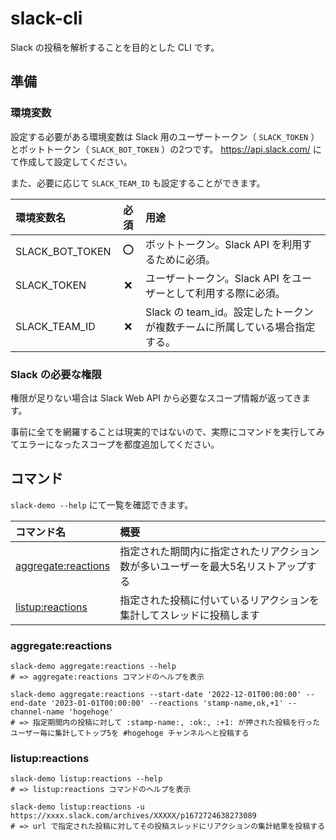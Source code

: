# slack-cli

Slack の投稿を解析することを目的とした CLI です。

## 準備
### 環境変数

設定する必要がある環境変数は Slack 用のユーザートークン（ `SLACK_TOKEN` ）とボットトークン（ `SLACK_BOT_TOKEN` ）の2つです。
https://api.slack.com/ にて作成して設定してください。

また、必要に応じて `SLACK_TEAM_ID` も設定することができます。

環境変数名 | 必須 | 用途
:-- | :--: | :--
SLACK_BOT_TOKEN | ⭕ | ボットトークン。Slack API を利用するために必須。
SLACK_TOKEN | ❌ | ユーザートークン。Slack API をユーザーとして利用する際に必須。
SLACK_TEAM_ID | ❌ | Slack の team_id。設定したトークンが複数チームに所属している場合指定する。

### Slack の必要な権限

権限が足りない場合は Slack Web API から必要なスコープ情報が返ってきます。

事前に全てを網羅することは現実的ではないので、実際にコマンドを実行してみてエラーになったスコープを都度追加してください。


## コマンド

`slack-demo --help` にて一覧を確認できます。

コマンド名 | 概要
:-- | :--
[aggregate:reactions](#aggregate:reactions) | 指定された期間内に指定されたリアクション数が多いユーザーを最大5名リストアップする
[listup:reactions](#listup:reactions) | 指定された投稿に付いているリアクションを集計してスレッドに投稿します


### aggregate:reactions

```
slack-demo aggregate:reactions --help
# => aggregate:reactions コマンドのヘルプを表示

slack-demo aggregate:reactions --start-date '2022-12-01T00:00:00' --end-date '2023-01-01T00:00:00' --reactions 'stamp-name,ok,+1' --channel-name 'hogehoge'
# => 指定期間内の投稿に対して :stamp-name:, :ok:, :+1: が押された投稿を行ったユーザー毎に集計してトップ5を #hogehoge チャンネルへと投稿する
```

### listup:reactions

```
slack-demo listup:reactions --help
# => listup:reactions コマンドのヘルプを表示

slack-demo listup:reactions -u https://xxxx.slack.com/archives/XXXXX/p1672724638273089
# => url で指定された投稿に対してその投稿スレッドにリアクションの集計結果を投稿する
```
